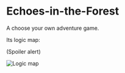 # Echoes-in-the-Forest
A choose your own adventure game.

Its logic map:

(Spoiler alert)

![Logic map](https://github.com/user-attachments/assets/8dab9df3-b86c-47da-af39-7a20291ef89c)

